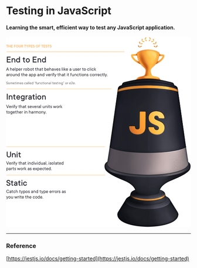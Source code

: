 # Testing in JavaScript

#### Learning the smart, efficient way to test any JavaScript application.
![Type Of Test](./docs/assets/typeOfTest.png)

--- 

### Reference 
[https://jestjs.io/docs/getting-started](https://jestjs.io/docs/getting-started)
